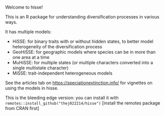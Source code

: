 Welcome to hisse!

This is an R package for understanding diversification processes in various ways.

It has multiple models: 

* HiSSE: for binary traits with or without hidden states, to better model heterogeneity of the diversification process
* GeoHiSSE: for geographic models where species can be in more than one area at a time
* MuHiSSE: for multiple states (or multiple characters converted into a single multistate character)
* MiSSE: trait-independent heterogeneous models

See the articles tab on https://speciationextinction.info/ for vignettes on using the models in hisse.

This is the bleeding edge version: you can install it with `remotes::install_github("thej022214/hisse")` [install the remotes package from CRAN first]

